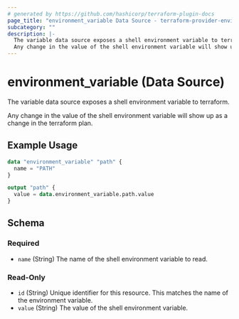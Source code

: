 ```yaml
---
# generated by https://github.com/hashicorp/terraform-plugin-docs
page_title: "environment_variable Data Source - terraform-provider-environment"
subcategory: ""
description: |-
  The variable data source exposes a shell environment variable to terraform.
  Any change in the value of the shell environment variable will show up as a change in the terraform plan.
---
```


# environment_variable (Data Source)

The variable data source exposes a shell environment variable to terraform.

Any change in the value of the shell environment variable will show up as a change in the terraform plan.

## Example Usage

```terraform
data "environment_variable" "path" {
  name = "PATH"
}

output "path" {
  value = data.environment_variable.path.value
}
```

<!-- schema generated by tfplugindocs -->
## Schema

### Required

- `name` (String) The name of the shell environment variable to read.

### Read-Only

- `id` (String) Unique identifier for this resource. This matches the name of the environment variable.
- `value` (String) The value of the shell environment variable.
